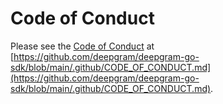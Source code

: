 # Code of Conduct

Please see the [Code of Conduct](https://github.com/deepgram/deepgram-go-sdk/blob/main/.github/CODE_OF_CONDUCT.md) at [https://github.com/deepgram/deepgram-go-sdk/blob/main/.github/CODE_OF_CONDUCT.md](https://github.com/deepgram/deepgram-go-sdk/blob/main/.github/CODE_OF_CONDUCT.md).
